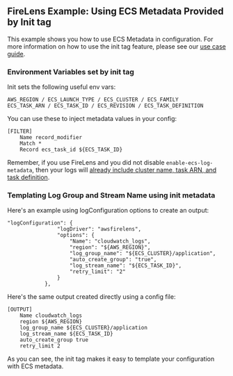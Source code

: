 ## FireLens Example: Using ECS Metadata Provided by Init tag

This example shows you how to use ECS Metadata in configuration. For more information on how to use the init tag feature, please see our [use case guide](https://github.com/aws/aws-for-fluent-bit/blob/mainline/use_cases/init-process-for-fluent-bit/README.md).

### Environment Variables set by init tag

Init sets the following useful env vars:

```
AWS_REGION / ECS_LAUNCH_TYPE / ECS_CLUSTER / ECS_FAMILY
ECS_TASK_ARN / ECS_TASK_ID / ECS_REVISION / ECS_TASK_DEFINITION
```

You can use these to inject metadata values in your config:

```
[FILTER]
    Name record_modifier
    Match *
    Record ecs_task_id ${ECS_TASK_ID}
```

Remember, if you use FireLens and you did not disable `enable-ecs-log-metadata`, then your logs will [already include cluster name, task ARN, and task definition](https://github.com/aws/aws-for-fluent-bit/blob/mainline/troubleshooting/debugging.md#what-will-the-logs-collected-by-fluent-bit-look-like). 

### Templating Log Group and Stream Name using init metadata

Here's an example using logConfiguration options to create an output:

```
"logConfiguration": {
                "logDriver": "awsfirelens",
                "options": {
                    "Name": "cloudwatch_logs",
                    "region": "${AWS_REGION}",
                    "log_group_name": "${ECS_CLUSTER}/application",
                    "auto_create_group": "true",
                    "log_stream_name": "${ECS_TASK_ID}",
                    "retry_limit": "2"
                }
            },
```

Here's the same output created directly using a config file:

```
[OUTPUT]
    Name cloudwatch_logs
    region ${AWS_REGION}
    log_group_name ${ECS_CLUSTER}/application
    log_stream_name ${ECS_TASK_ID}
    auto_create_group true
    retry_limit 2
```

As you can see, the init tag makes it easy to template your configuration with ECS metadata.





